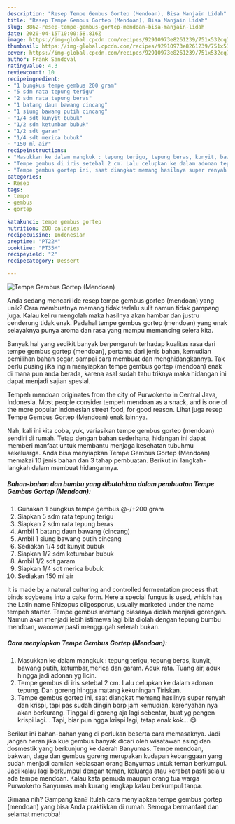 ```yaml
---
description: "Resep Tempe Gembus Gortep (Mendoan), Bisa Manjain Lidah"
title: "Resep Tempe Gembus Gortep (Mendoan), Bisa Manjain Lidah"
slug: 3862-resep-tempe-gembus-gortep-mendoan-bisa-manjain-lidah
date: 2020-04-15T10:00:58.816Z
image: https://img-global.cpcdn.com/recipes/92910973e8261239/751x532cq70/tempe-gembus-gortep-mendoan-foto-resep-utama.jpg
thumbnail: https://img-global.cpcdn.com/recipes/92910973e8261239/751x532cq70/tempe-gembus-gortep-mendoan-foto-resep-utama.jpg
cover: https://img-global.cpcdn.com/recipes/92910973e8261239/751x532cq70/tempe-gembus-gortep-mendoan-foto-resep-utama.jpg
author: Frank Sandoval
ratingvalue: 4.3
reviewcount: 10
recipeingredient:
- "1 bungkus tempe gembus 200 gram"
- "5 sdm rata tepung terigu"
- "2 sdm rata tepung beras"
- "1 batang daun bawang cincang"
- "1 siung bawang putih cincang"
- "1/4 sdt kunyit bubuk"
- "1/2 sdm ketumbar bubuk"
- "1/2 sdt garam"
- "1/4 sdt merica bubuk"
- "150 ml air"
recipeinstructions:
- "Masukkan ke dalam mangkuk : tepung terigu, tepung beras, kunyit, bawang putih, ketumbar,merica dan garam. Aduk rata. Tuang air, aduk hingga jadi adonan yg licin."
- "Tempe gembus di iris setebal 2 cm. Lalu celupkan ke dalam adonan tepung. Dan goreng hingga matang kekuningan Tiriskan."
- "Tempe gembus gortep ini, saat diangkat memang hasilnya super renyah dan krispi, tapi pas sudah dingin bbrp jam kemudian, kerenyahan nya akan berkurang. Tinggal di goreng aja lagi sebentar, buat yg pengen krispi lagi... Tapi, biar pun ngga krispi lagi, tetap enak kok... 😋"
categories:
- Resep
tags:
- tempe
- gembus
- gortep

katakunci: tempe gembus gortep 
nutrition: 208 calories
recipecuisine: Indonesian
preptime: "PT22M"
cooktime: "PT35M"
recipeyield: "2"
recipecategory: Dessert

---
```



![Tempe Gembus Gortep (Mendoan)](https://img-global.cpcdn.com/recipes/92910973e8261239/751x532cq70/tempe-gembus-gortep-mendoan-foto-resep-utama.jpg)

Anda sedang mencari ide resep tempe gembus gortep (mendoan) yang unik? Cara membuatnya memang tidak terlalu sulit namun tidak gampang juga. Kalau keliru mengolah maka hasilnya akan hambar dan justru cenderung tidak enak. Padahal tempe gembus gortep (mendoan) yang enak selayaknya punya aroma dan rasa yang mampu memancing selera kita.

Banyak hal yang sedikit banyak berpengaruh terhadap kualitas rasa dari tempe gembus gortep (mendoan), pertama dari jenis bahan, kemudian pemilihan bahan segar, sampai cara membuat dan menghidangkannya. Tak perlu pusing jika ingin menyiapkan tempe gembus gortep (mendoan) enak di mana pun anda berada, karena asal sudah tahu triknya maka hidangan ini dapat menjadi sajian spesial.

Tempeh mendoan originates from the city of Purwokerto in Central Java, Indonesia. Most people consider tempeh mendoan as a snack, and is one of the more popular Indonesian street food, for good reason. Lihat juga resep Tempe Gembus Gortep (Mendoan) enak lainnya.


Nah, kali ini kita coba, yuk, variasikan tempe gembus gortep (mendoan) sendiri di rumah. Tetap dengan bahan sederhana, hidangan ini dapat memberi manfaat untuk membantu menjaga kesehatan tubuhmu sekeluarga. Anda bisa menyiapkan Tempe Gembus Gortep (Mendoan) memakai 10 jenis bahan dan 3 tahap pembuatan. Berikut ini langkah-langkah dalam membuat hidangannya.

<!--inarticleads1-->

##### Bahan-bahan dan bumbu yang dibutuhkan dalam pembuatan Tempe Gembus Gortep (Mendoan):

1. Gunakan 1 bungkus tempe gembus @-/+200 gram
1. Siapkan 5 sdm rata tepung terigu
1. Siapkan 2 sdm rata tepung beras
1. Ambil 1 batang daun bawang (cincang)
1. Ambil 1 siung bawang putih cincang
1. Sediakan 1/4 sdt kunyit bubuk
1. Siapkan 1/2 sdm ketumbar bubuk
1. Ambil 1/2 sdt garam
1. Siapkan 1/4 sdt merica bubuk
1. Sediakan 150 ml air


It is made by a natural culturing and controlled fermentation process that binds soybeans into a cake form. Here a special fungus is used, which has the Latin name Rhizopus oligosporus, usually marketed under the name tempeh starter. Tempe gembus memang biasanya diolah menjadi gorengan. Namun akan menjadi lebih istimewa lagi bila diolah dengan tepung bumbu mendoan, waooww pasti menggugah selerah bukan. 

<!--inarticleads2-->

##### Cara menyiapkan Tempe Gembus Gortep (Mendoan):

1. Masukkan ke dalam mangkuk : tepung terigu, tepung beras, kunyit, bawang putih, ketumbar,merica dan garam. Aduk rata. Tuang air, aduk hingga jadi adonan yg licin.
1. Tempe gembus di iris setebal 2 cm. Lalu celupkan ke dalam adonan tepung. Dan goreng hingga matang kekuningan Tiriskan.
1. Tempe gembus gortep ini, saat diangkat memang hasilnya super renyah dan krispi, tapi pas sudah dingin bbrp jam kemudian, kerenyahan nya akan berkurang. Tinggal di goreng aja lagi sebentar, buat yg pengen krispi lagi... Tapi, biar pun ngga krispi lagi, tetap enak kok... 😋


Berikut ini bahan-bahan yang di perlukan beserta cara memasaknya. Jadi jangan heran jika kue gembus banyak dicari oleh wisatawan asing dan dosmestik yang berkunjung ke daerah Banyumas. Tempe mendoan, bakwan, dage dan gembus goreng merupakan kudapan kebanggaan yang sudah menjadi camilan kebiasaan orang Banyumas untuk teman berkumpul. Jadi kalau lagi berkumpul dengan teman, keluarga atau kerabat pasti selalu ada tempe mendoan. Kalau kata pemuda maupun orang tua warga Purwokerto Banyumas mah kurang lengkap kalau berkumpul tanpa. 

Gimana nih? Gampang kan? Itulah cara menyiapkan tempe gembus gortep (mendoan) yang bisa Anda praktikkan di rumah. Semoga bermanfaat dan selamat mencoba!
